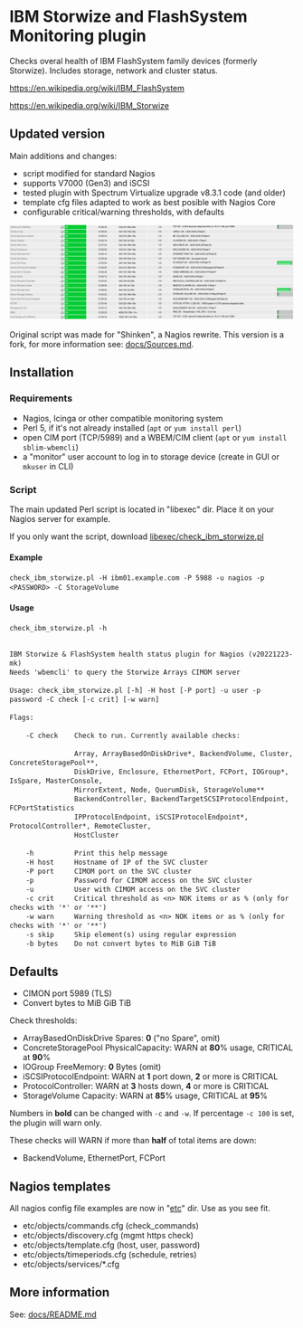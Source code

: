 # IBM Storwize and FlashSystem Monitoring plugin

Checks overal health of IBM FlashSystem family devices (formerly Storwize). Includes storage, network and cluster status.

https://en.wikipedia.org/wiki/IBM_FlashSystem

https://en.wikipedia.org/wiki/IBM_Storwize

## Updated version

Main additions and changes:

- script modified for standard Nagios
- supports V7000 (Gen3) and iSCSI
- tested plugin with Spectrum Virtualize upgrade v8.3.1 code (and older)
- template cfg files adapted to work as best posible with Nagios Core
- configurable critical/warning thresholds, with defaults

![Screenshot](docs/screenshot.png)

Original script was made for "Shinken", a Nagios rewrite. This version is a fork, for more information see: [docs/Sources.md](docs/Sources.md).

## Installation

### Requirements

- Nagios, Icinga or other compatible monitoring system
- Perl 5, if it's not already installed  (`apt` or `yum install perl`)
- open CIM port (TCP/5989) and a WBEM/CIM client (`apt` or `yum install sblim-wbemcli`)
- a "monitor" user account to log in to storage device (create in GUI or `mkuser` in CLI)

### Script

The main updated Perl script is located in "libexec" dir. Place it on your Nagios server for example.

If you only want the script, download [libexec/check_ibm_storwize.pl](/libexec/check_ibm_storwize.pl)

#### Example

`check_ibm_storwize.pl -H ibm01.example.com -P 5988 -u nagios -p <PASSWORD> -C StorageVolume`

#### Usage

`check_ibm_storwize.pl -h`

```

IBM Storwize & FlashSystem health status plugin for Nagios (v20221223-mk)
Needs 'wbemcli' to query the Storwize Arrays CIMOM server

Usage: check_ibm_storwize.pl [-h] -H host [-P port] -u user -p password -C check [-c crit] [-w warn]

Flags:

    -C check    Check to run. Currently available checks:

                Array, ArrayBasedOnDiskDrive*, BackendVolume, Cluster, ConcreteStoragePool**,
                DiskDrive, Enclosure, EthernetPort, FCPort, IOGroup*, IsSpare, MasterConsole,
                MirrorExtent, Node, QuorumDisk, StorageVolume**
                BackendController, BackendTargetSCSIProtocolEndpoint, FCPortStatistics
                IPProtocolEndpoint, iSCSIProtocolEndpoint*, ProtocolController*, RemoteCluster,
                HostCluster

    -h          Print this help message
    -H host     Hostname of IP of the SVC cluster
    -P port     CIMOM port on the SVC cluster
    -p          Password for CIMOM access on the SVC cluster
    -u          User with CIMOM access on the SVC cluster
    -c crit     Critical threshold as <n> NOK items or as % (only for checks with '*' or '**')
    -w warn     Warning threshold as <n> NOK items or as % (only for checks with '*' or '**')
    -s skip     Skip element(s) using regular expression
    -b bytes    Do not convert bytes to MiB GiB TiB

```

## Defaults

- CIMON port 5989 (TLS)
- Convert bytes to MiB GiB TiB

Check thresholds:

- ArrayBasedOnDiskDrive Spares: **0** ("no Spare", omit)
- ConcreteStoragePool PhysicalCapacity: WARN at **80**% usage, CRITICAL at **90**% 
- IOGroup FreeMemory: **0** Bytes (omit)
- iSCSIProtocolEndpoint: WARN at **1** port down, **2** or more is CRITICAL
- ProtocolController: WARN at **3** hosts down, **4** or more is CRITICAL
- StorageVolume Capacity: WARN at **85**% usage, CRITICAL at **95**% 

Numbers in **bold** can be changed with `-c` and `-w`. If percentage `-c 100` is set, the plugin will warn only.

These checks will WARN if more than **half** of total items are down:

- BackendVolume, EthernetPort, FCPort

## Nagios templates

All nagios config file examples are now in "[etc](etc/objects)" dir. Use as you see fit.

- etc/objects/commands.cfg (check_commands)
- etc/objects/discovery.cfg (mgmt https check)
- etc/objects/template.cfg (host, user, password)
- etc/objects/timeperiods.cfg (schedule, retries)
- etc/objects/services/*.cfg

## More information

See: [docs/README.md](docs/README.md)
